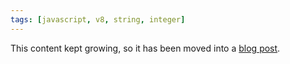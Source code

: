 ```yaml
---
tags: [javascript, v8, string, integer]
---
```


This content kept growing, so it has been moved into a [blog post](/blog/base-conversions-with-big-numbers-in-javascript).
